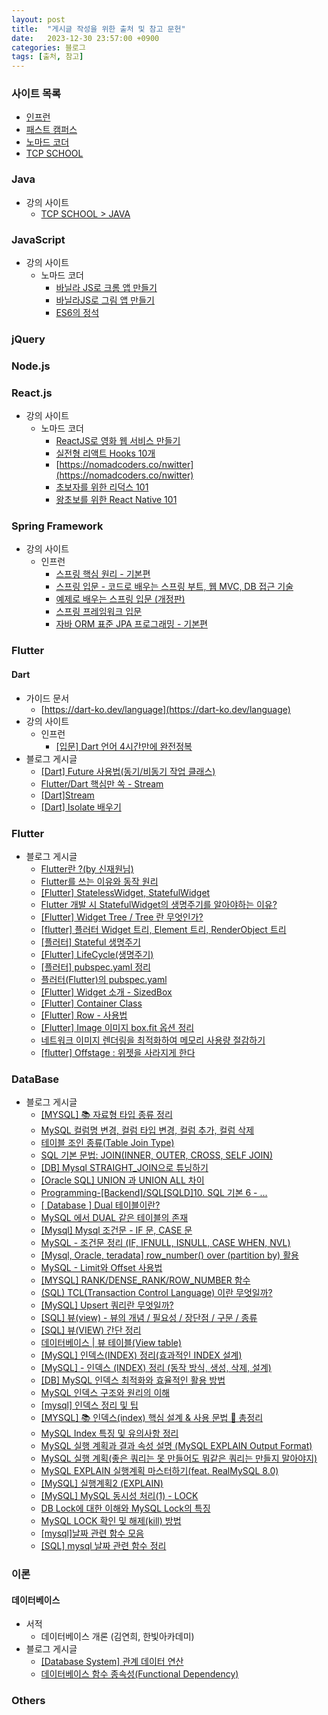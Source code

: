 ```yaml
---
layout: post
title:  "게시글 작성을 위한 출처 및 참고 문헌"
date:   2023-12-30 23:57:00 +0900
categories: 블로그
tags: [출처, 참고]
---
```


### 사이트 목록

- [인프런](https://www.inflearn.com/)
- [패스트 캠퍼스](https://fastcampus.co.kr/)
- [노마드 코더](https://nomadcoders.co/)
- [TCP SCHOOL](https://www.tcpschool.com/)

### Java

- 강의 사이트
    - [TCP SCHOOL > JAVA](https://www.tcpschool.com/java/intro)

### JavaScript

- 강의 사이트
    - 노마드 코더
        - [바닐라 JS로 크롬 앱 만들기](https://nomadcoders.co/javascript-for-beginners)
        - [바닐라JS로 그림 앱 만들기](https://nomadcoders.co/javascript-for-beginners-2)
        - [ES6의 정석](https://nomadcoders.co/es6-once-and-for-all)

### jQuery

### Node.js

### React.js

- 강의 사이트
    - 노마드 코더
        - [ReactJS로 영화 웹 서비스 만들기](https://nomadcoders.co/react-for-beginners)
        - [실전형 리액트 Hooks 10개](https://nomadcoders.co/react-hooks-introduction)
        - [https://nomadcoders.co/nwitter](https://nomadcoders.co/nwitter)
        - [초보자를 위한 리덕스 101](https://nomadcoders.co/redux-for-beginners)
        - [왕초보를 위한 React Native 101](https://nomadcoders.co/react-native-for-beginners)

### Spring Framework

- 강의 사이트
    - 인프런
        - [스프링 핵심 원리 - 기본편](https://www.inflearn.com/course/%EC%8A%A4%ED%94%84%EB%A7%81-%ED%95%B5%EC%8B%AC-%EC%9B%90%EB%A6%AC-%EA%B8%B0%EB%B3%B8%ED%8E%B8)
        - [스프링 입문 - 코드로 배우는 스프링 부트, 웹 MVC, DB 접근 기술](https://www.inflearn.com/course/%EC%8A%A4%ED%94%84%EB%A7%81-%EC%9E%85%EB%AC%B8-%EC%8A%A4%ED%94%84%EB%A7%81%EB%B6%80%ED%8A%B8)
        - [예제로 배우는 스프링 입문 (개정판)](https://www.inflearn.com/course/spring_revised_edition)
        - [스프링 프레임워크 입문](https://www.inflearn.com/course/spring)
        - [자바 ORM 표준 JPA 프로그래밍 - 기본편](https://www.inflearn.com/course/ORM-JPA-Basic)

### Flutter

#### Dart

- 가이드 문서
    - [https://dart-ko.dev/language](https://dart-ko.dev/language)
- 강의 사이트
    - 인프런
        - [[입문] Dart 언어 4시간만에 완전정복](https://www.inflearn.com/course/dart-%EC%96%B8%EC%96%B4-%EC%9E%85%EB%AC%B8)
- 블로그 게시글
    - [[Dart] Future 사용법(동기/비동기 작업 클래스)](https://jinhan38.com/151)
    - [Flutter/Dart 핵심만 쏙 - Stream](https://hack-up-busan.github.io/dart/Stream/)
    - [[Dart]Stream](https://velog.io/@steadygo247/FlutterStream)
    - [[Dart] Isolate 배우기](https://lucky516.tistory.com/85)

### Flutter

- 블로그 게시글
    - [Flutter란 ?(by 신재원님)](https://medium.com/twolinecode/flutter%EB%9E%80-by-%EC%8B%A0%EC%9E%AC%EC%9B%90%EB%8B%98-888a4c472753)
    - [Flutter를 쓰는 이유와 동작 원리](https://velog.io/@okko8522/Flutter%EB%A5%BC-%EC%93%B0%EB%8A%94-%EC%9D%B4%EC%9C%A0%EC%99%80-%EB%8F%99%EC%9E%91-%EC%9B%90%EB%A6%AC#flutter%EA%B0%80-%EC%8B%A4%ED%96%89%EB%90%98%EB%8A%94-%EA%B3%BC%EC%A0%95)
    - [[Flutter] StatelessWidget, StatefulWidget](https://velog.io/@dosilv/Flutter-StatelessWidget-StatefulWidget)
    - [Flutter 개발 시 StatefulWidget의 생명주기를 알아야하는 이유?](https://devocean.sk.com/blog/techBoardDetail.do?ID=165205&boardType=techBlog)
    - [[Flutter]  Widget Tree / Tree 란 무엇인가?](https://jutole.tistory.com/70#Widget%20Tree-1)
    - [[flutter] 플러터 Widget 트리, Element 트리, RenderObject 트리](https://fronquarry.tistory.com/19)
    - [[플러터] Stateful 생명주기](https://landroid.tistory.com/9)
    - [[Flutter] LifeCycle(생명주기)](https://velog.io/@realryankim/Flutter-LifeCycle%EC%83%9D%EB%AA%85%EC%A3%BC%EA%B8%B0#stateful-widget)
    - [[플러터] pubspec.yaml 정리](https://landroid.tistory.com/11)
    - [플러터(Flutter)의 pubspec.yaml](https://changjoopark.medium.com/%ED%94%8C%EB%9F%AC%ED%84%B0-flutter-%EC%9D%98-pubspec-yaml-ffa40b26296a)
    - [[Flutter] Widget 소개 - SizedBox](https://origogi.github.io/flutter/SizedBox/)
    - [[Flutter] Container Class](https://ahang.tistory.com/10)
    - [[Flutter] Row - 사용법](https://jinhan38.com/129)
    - [[Flutter] Image 이미지 box.fit 옵션 정리](https://devmg.tistory.com/181)
    - [네트워크 이미지 렌더링을 최적화하여 메모리 사용량 절감하기](https://velog.io/@ximya_hf/optimizing-network-image-rendering-in-flutter)
    - [[flutter] Offstage : 위젯을 사라지게 한다](https://velog.io/@iamhch/flutter-Offstage-%EC%9C%84%EC%A0%AF%EC%9D%84-%EC%82%AC%EB%9D%BC%EC%A7%80%EA%B2%8C-%ED%95%9C%EB%8B%A4)

### DataBase

- 블로그 게시글
    - [[MYSQL] 📚 자료형 타입 종류 정리](https://inpa.tistory.com/entry/MYSQL-%F0%9F%93%9A-%EC%9E%90%EB%A3%8C%ED%98%95-%ED%83%80%EC%9E%85-%EC%A2%85%EB%A5%98-%EC%A0%95%EB%A6%AC)
    - [MySQL 컬럼명 변경, 컬럼 타입 변경, 컬럼 추가, 컬럼 삭제](https://juyoung-1008.tistory.com/17)
    - [테이블 조인 종류(Table Join Type)](https://sparkdia.tistory.com/17)
    - [SQL 기본 문법: JOIN(INNER, OUTER, CROSS, SELF JOIN)](https://hongong.hanbit.co.kr/sql-%EA%B8%B0%EB%B3%B8-%EB%AC%B8%EB%B2%95-joininner-outer-cross-self-join/)
    - [[DB] Mysql STRAIGHT_JOIN으로 튜닝하기](https://development-crow.tistory.com/33)
    - [[Oracle SQL] UNION 과 UNION ALL 차이](https://mimah.tistory.com/entry/Oracle-SQL-UNION-%EA%B3%BC-UNION-ALL-%EC%B0%A8%EC%9D%B4)
    - [Programming-[Backend]/SQL[SQLD]10. SQL 기본 6 - ...](https://whitepro.tistory.com/580)
    - [[ Database ] Dual 테이블이란?](https://dadmi97.tistory.com/37)
    - [MySQL 에서 DUAL 같은 테이블의 존재](https://yangyag.tistory.com/271)
    - [[Mysql] Mysql 조건문 - IF 문, CASE 문](https://redcow77.tistory.com/260)
    - [MySQL - 조건문 정리 (IF, IFNULL, ISNULL, CASE WHEN, NVL)](https://velog.io/@pm1100tm/MySQL-%EC%A1%B0%EA%B1%B4%EB%AC%B8-%EC%A0%95%EB%A6%AC)
    - [[Mysql, Oracle, teradata] row_number() over (partition by) 활용](https://dong-guri.tistory.com/5)
    - [MySQL - Limit와 Offset 사용법](https://chunggaeguri.tistory.com/entry/MySQL-Limit%EC%99%80-Offset-%EC%82%AC%EC%9A%A9%EB%B2%95)
    - [[MYSQL] RANK/DENSE_RANK/ROW_NUMBER 함수](https://satisfactoryplace.tistory.com/193)
    - [(SQL) TCL(Transaction Control Language) 이란 무엇일까?](https://rh-cp.tistory.com/41)
    - [[MySQL] Upsert 쿼리란 무엇일까?](https://devlog-wjdrbs96.tistory.com/365)
    - [[SQL] 뷰(view) - 뷰의 개념 / 필요성 / 장단점 / 구문 / 종류](https://reeme.tistory.com/54)
    - [[SQL] 뷰(VIEW) 간단 정리](https://as-j.tistory.com/113)
    - [데이터베이스 | 뷰 테이블(View table)](https://velog.io/@combi_jihoon/%EB%8D%B0%EC%9D%B4%ED%84%B0%EB%B2%A0%EC%9D%B4%EC%8A%A4-%EB%B7%B0-%ED%85%8C%EC%9D%B4%EB%B8%94View-table)
    - [[MySQL] 인덱스(INDEX) 정리(효과적인 INDEX 설계)](https://spiderwebcoding.tistory.com/6)
    - [[MySQL] - 인덱스 (INDEX) 정리 (동작 방식, 생성, 삭제, 설계)](https://rachel0115.tistory.com/entry/MySQL-%EC%9D%B8%EB%8D%B1%EC%8A%A4-INDEX-%EC%A0%95%EB%A6%AC-%EB%8F%99%EC%9E%91-%EB%B0%A9%EC%8B%9D-%EC%83%9D%EC%84%B1-%EC%82%AD%EC%A0%9C-%EC%84%A4%EA%B3%84)
    - [[DB] MySQL 인덱스 최적화와 효율적인 활용 방법](https://velog.io/@zionedoha/MySQL-%EC%9D%B8%EB%8D%B1%EC%8A%A4-%EC%B5%9C%EC%A0%81%ED%99%94%EC%99%80-%ED%9A%A8%EC%9C%A8%EC%A0%81%EC%9D%B8-%ED%99%9C%EC%9A%A9-%EB%B0%A9%EB%B2%95)
    - [MySQL 인덱스 구조와 원리의 이해](https://jeong-pro.tistory.com/242)
    - [[mysql] 인덱스 정리 및 팁](https://jojoldu.tistory.com/243)
    - [[MYSQL] 📚 인덱스(index) 핵심 설계 & 사용 문법 💯 총정리](https://inpa.tistory.com/entry/MYSQL-%F0%9F%93%9A-%EC%9D%B8%EB%8D%B1%EC%8A%A4index-%ED%95%B5%EC%8B%AC-%EC%84%A4%EA%B3%84-%EC%82%AC%EC%9A%A9-%EB%AC%B8%EB%B2%95-%F0%9F%92%AF-%EC%B4%9D%EC%A0%95%EB%A6%AC)
    - [MySQL Index 특징 및 유의사항 정리](https://bcp0109.tistory.com/365)
    - [MySQL 실행 계획과 결과 속성 설명 (MySQL EXPLAIN Output Format)](https://kukim.tistory.com/128)
    - [MySQL 실행 계획(좋은 쿼리는 못 만들어도 뭐같은 쿼리는 만들지 말아야지)](https://jeong-pro.tistory.com/243)
    - [MySQL EXPLAIN 실행계획 마스터하기(feat. RealMySQL 8.0)](https://zzang9ha.tistory.com/436)
    - [[MySQL] 실행계획2 (EXPLAIN)](https://velog.io/@ddongh1122/MySQL-%EC%8B%A4%ED%96%89%EA%B3%84%ED%9A%8D2-EXPLAIN)
    - [[MySQL] MySQL 동시성 처리(1) - LOCK](https://chanos.tistory.com/entry/MySQL-DB%EC%9D%98-%EB%8F%99%EC%8B%9C%EC%84%B1-%EC%A0%9C%EC%96%B4%EB%A5%BC-%EC%9C%84%ED%95%9C-Lock%EA%B3%BC-MVCC)
    - [DB Lock에 대한 이해와 MySQL Lock의 특징](https://coding-business.tistory.com/32)
    - [MySQL LOCK 확인 및 해제(kill) 방법](https://blog.naver.com/bsos1202/221003933887)
    - [[mysql]날짜 관련 함수 모음](https://jang8584.tistory.com/7)
    - [[SQL] mysql 날짜 관련 함수 정리](https://velog.io/@12aeun/SQL-mysql%EC%97%90%EC%84%9C-%EB%82%A0%EC%A7%9C-%EC%8B%9C%EA%B0%84-%EA%B3%84%EC%82%B0%ED%95%98%EA%B8%B0)

### 이론

#### 데이터베이스

- 서적
    - 데이터베이스 개론 (김연희, 한빛아카데미)
- 블로그 게시글
    - [[Database System] 관계 데이터 연산](https://velog.io/@hylee/DB-%EA%B4%80%EA%B3%84-%EB%8D%B0%EC%9D%B4%ED%84%B0-%EC%97%B0%EC%82%B0#%EC%9D%BC%EB%B0%98-%EC%A7%91%ED%95%9C-%EC%97%B0%EC%82%B0%EC%9E%90)
    - [데이터베이스 함수 종속성(Functional Dependency)](https://velog.io/@busybean3/%EB%8D%B0%EC%9D%B4%ED%84%B0%EB%B2%A0%EC%9D%B4%EC%8A%A4-%ED%95%A8%EC%88%98-%EC%A2%85%EC%86%8D%EC%84%B1Functional-Dependency#5-%EB%8B%A4%EC%A4%91%EA%B0%92-%EC%A2%85%EC%86%8D-multi-valued-dependency-5)
    
### Others